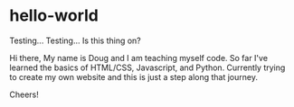 # hello-world
Testing... Testing... Is this thing on?

Hi there,
My name is Doug and I am teaching myself code. So far I've learned the basics of HTML/CSS, Javascript, and Python. Currently trying to create my own website and this is just a step along that journey.

Cheers!

